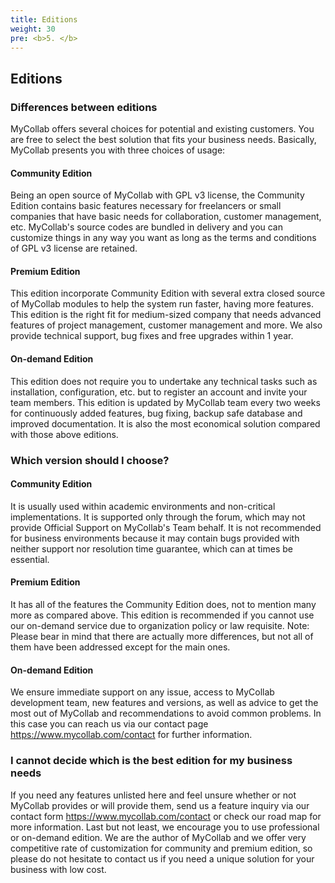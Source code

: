 ```yaml
---
title: Editions
weight: 30
pre: <b>5. </b>
---
```


## Editions

### Differences between editions

MyCollab offers several choices for potential and existing customers. You are free to select the best solution that fits your business needs. Basically, MyCollab presents you with three choices of usage:

#### Community Edition

Being an open source of MyCollab with GPL v3 license, the Community Edition contains basic features necessary for freelancers or small companies that have basic needs for collaboration, customer management, etc. MyCollab's source codes are bundled in delivery and you can customize things in any way you want as long as the terms and conditions of GPL v3 license are retained.

#### Premium Edition

This edition incorporate Community Edition with several extra closed source of MyCollab modules to help the system run faster, having more features. This edition is the right fit for medium-sized company that needs advanced features of project management, customer management and more. We also provide technical support, bug fixes and free upgrades within 1 year.

#### On-demand Edition

This edition does not require you to undertake any technical tasks such as installation, configuration, etc. but to register an account and invite your team members. This edition is updated by MyCollab team every two weeks for continuously added features, bug fixing, backup safe database and improved documentation. It is also the most economical solution compared with those above editions.

### Which version should I choose?

#### Community Edition

It is usually used within academic environments and non-critical implementations. It is supported only through the forum, which may not provide Official Support on MyCollab's Team behalf. It is not recommended for business environments because it may contain bugs provided with neither support nor resolution time guarantee, which can at times be essential.

#### Premium Edition

It has all of the features the Community Edition does, not to mention many more as compared above. This edition is recommended if you cannot use our on-demand service due to organization policy or law requisite.
Note: Please bear in mind that there are actually more differences, but not all of them have been addressed except for the main ones.

#### On-demand Edition

We ensure immediate support on any issue, access to MyCollab development team, new features and versions, as well as advice to get the most out of MyCollab and recommendations to avoid common problems. In this case you can reach us via our contact page https://www.mycollab.com/contact for further information.

### I cannot decide which is the best edition for my business needs

If you need any features unlisted here and feel unsure whether or not MyCollab provides or will provide them, send us a feature inquiry via our contact form https://www.mycollab.com/contact or check our road map for more information.
Last but not least, we encourage you to use professional or on-demand edition. We are the author of MyCollab and we offer very competitive rate of customization for community and premium edition, so please do not hesitate to contact us if you need a unique solution for your business with low cost.
